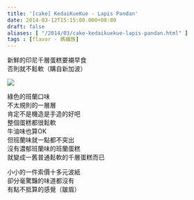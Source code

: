 ```yaml
---
title: '[cake] KedaiKueKue - Lapis Pandan'
date: 2014-03-12T15:15:00.000+08:00
draft: false
aliases: [ "/2014/03/cake-kedaikuekue-lapis-pandan.html" ]
tags : [flavor - 螞蟻族]
---
```


新鮮的印尼千層蛋糕要襯早食  
否則就不鬆軟（購自新加波）  

![](/images/kedaikuekue.jpg)

綠色的班蘭口味  
不太規則的一層層  
肯定不是機造是手造的好吧  
整個蛋糕都很鬆軟  
牛油味也算OK  
但班蘭味就一點都不突出  
沒有濃郁班蘭味的班蘭蛋糕  
就變成一舊普通鬆軟的千層蛋糕而已  
  
小小的一件索價十多元波紙  
卻分毫驚豔的味道都沒有  
有點不抵算的感覺（皺眉）
